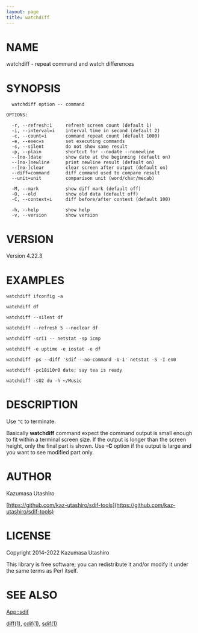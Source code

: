 ```yaml
---
layout: page
title: watchdiff
---
```


# NAME

watchdiff - repeat command and watch differences

# SYNOPSIS

      watchdiff option -- command

    OPTIONS:

      -r, --refresh:1     refresh screen count (default 1)
      -i, --interval=i    interval time in second (default 2)
      -c, --count=i       command repeat count (default 1000)
      -e, --exec=s        set executing commands
      -s, --silent        do not show same result
      -p, --plain         shortcut for --nodate --nonewline
      --[no-]date         show date at the beginning (default on)
      --[no-]newline      print newline result (default on)
      --[no-]clear        clear screen after output (default on)
      --diff=command      diff command used to compare result
      --unit=unit         comparison unit (word/char/mecab)

      -M, --mark          show diff mark (default off)
      -O, --old           show old data (default off)
      -C, --context=i     diff before/after context (default 100)

      -h, --help          show help
      -v, --version       show version

# VERSION

Version 4.22.3

# EXAMPLES

    watchdiff ifconfig -a

    watchdiff df

    watchdiff --silent df

    watchdiff --refresh 5 --noclear df

    watchdiff -sri1 -- netstat -sp icmp

    watchdiff -e uptime -e iostat -e df

    watchdiff -ps --diff 'sdif --no-command -U-1' netstat -S -I en0

    watchdiff -pc18i10r0 date; say tea is ready

    watchdiff -sU2 du -h ~/Music

# DESCRIPTION

Use `^C` to terminate.

Basically **watchdiff** command expect the command output is small
enough to fit within a terminal screen size.  If the output is longer
than the screen height, only the final part is shown.  Use **-C**
option if the output is large and you want to see modified part only.

# AUTHOR

Kazumasa Utashiro

[https://github.com/kaz-utashiro/sdif-tools](https://github.com/kaz-utashiro/sdif-tools)

# LICENSE

Copyright 2014-2022 Kazumasa Utashiro

This library is free software; you can redistribute it and/or modify
it under the same terms as Perl itself.

# SEE ALSO

[App::sdif](https://metacpan.org/pod/App%3A%3Asdif)

[diff(1)](http://man.he.net/man1/diff), [cdif(1)](http://man.he.net/man1/cdif), [sdif(1)](http://man.he.net/man1/sdif)
